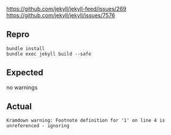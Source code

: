 https://github.com/jekyll/jekyll-feed/issues/269
https://github.com/jekyll/jekyll/issues/7576

## Repro
```shell
bundle install
bundle exec jekyll build --safe
```

## Expected
no warnings

## Actual
```
Kramdown warning: Footnote definition for '1' on line 4 is unreferenced - ignoring
```
